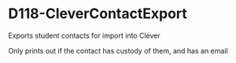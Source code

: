 # D118-CleverContactExport
Exports student contacts for import into Clever

Only prints out if the contact has custody of them, and has an email
